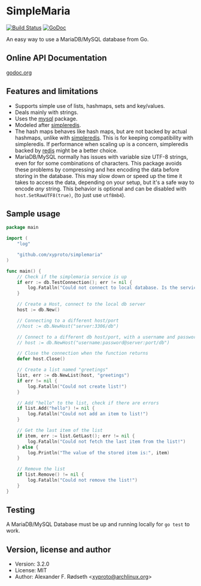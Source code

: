 SimpleMaria
===========

[![Build Status](https://travis-ci.org/xyproto/simplemaria.svg?branch=master)](https://travis-ci.org/xyproto/simplemaria) [![GoDoc](https://godoc.org/github.com/xyproto/simplemaria?status.svg)](http://godoc.org/github.com/xyproto/simplemaria)

An easy way to use a MariaDB/MySQL database from Go.

Online API Documentation
------------------------

[godoc.org](http://godoc.org/github.com/xyproto/simplemaria)


Features and limitations
------------------------

* Supports simple use of lists, hashmaps, sets and key/values.
* Deals mainly with strings.
* Uses the [mysql](https://github.com/go-sql-driver/mysql) package.
* Modeled after [simpleredis](https://github.com/xyproto/simpleredis).
* The hash maps behaves like hash maps, but are not backed by actual hashmaps, unlike with [simpleredis](https://github.com/xyproto/simpleredis). This is for keeping compatibility with simpleredis. If performance when scaling up is a concern, simpleredis backed by [redis](https://redis.io) might be a better choice.
* MariaDB/MySQL normally has issues with variable size UTF-8 strings, even for for some combinations of characters. This package avoids these problems by compressing and hex encoding the data before storing in the database. This may slow down or speed up the time it takes to access the data, depending on your setup, but it's a safe way to encode *any* string. This behavior is optional and can be disabled with `host.SetRawUTF8(true)`, (to just use `utf8mb4`).


Sample usage
------------

~~~go
package main

import (
	"log"

	"github.com/xyproto/simplemaria"
)

func main() {
	// Check if the simplemaria service is up
	if err := db.TestConnection(); err != nil {
		log.Fatalln("Could not connect to local database. Is the service up and running?")
	}

	// Create a Host, connect to the local db server
	host := db.New()

	// Connecting to a different host/port
	//host := db.NewHost("server:3306/db")

	// Connect to a different db host/port, with a username and password
	// host := db.NewHost("username:password@server:port/db")

	// Close the connection when the function returns
	defer host.Close()

	// Create a list named "greetings"
	list, err := db.NewList(host, "greetings")
	if err != nil {
		log.Fatalln("Could not create list!")
	}

	// Add "hello" to the list, check if there are errors
	if list.Add("hello") != nil {
		log.Fatalln("Could not add an item to list!")
	}

	// Get the last item of the list
	if item, err := list.GetLast(); err != nil {
		log.Fatalln("Could not fetch the last item from the list!")
	} else {
		log.Println("The value of the stored item is:", item)
	}

	// Remove the list
	if list.Remove() != nil {
		log.Fatalln("Could not remove the list!")
	}
}
~~~

Testing
-------

A MariaDB/MySQL Database must be up and running locally for `go test` to work.

Version, license and author
---------------------------

* Version: 3.2.0
* License: MIT
* Author: Alexander F. Rødseth &lt;xyproto@archlinux.org&gt;

